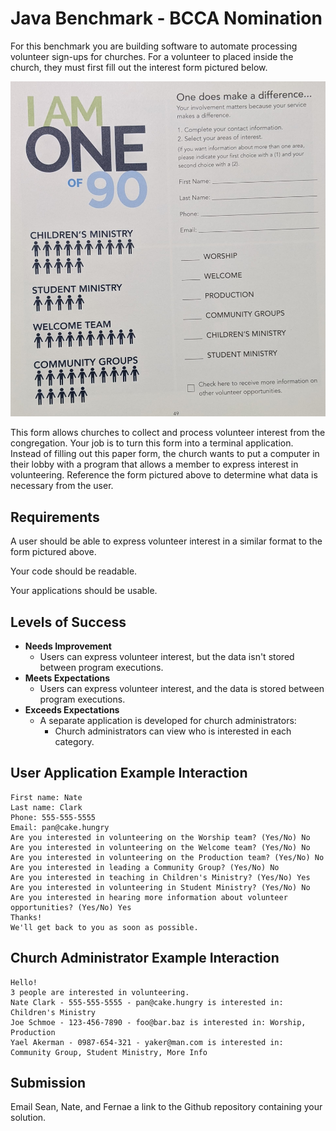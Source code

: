 # Java Benchmark - BCCA Nomination

For this benchmark you are building software to automate processing volunteer sign-ups for churches. For a volunteer to placed inside the church, they must first fill out the interest form pictured below.

![BCCA nomination form](volunteer-signup-form.jpg)

This form allows churches to collect and process volunteer interest from the congregation. Your job is to turn this form into a terminal application. Instead of filling out this paper form, the church wants to put a computer in their lobby with a program that allows a member to express interest in volunteering. Reference the form pictured above to determine what data is necessary from the user.

## Requirements

A user should be able to express volunteer interest in a similar format to the form pictured above.

Your code should be readable.

Your applications should be usable.

## Levels of Success

- **Needs Improvement**
  - Users can express volunteer interest, but the data isn't stored between program executions.
- **Meets Expectations**
  - Users can express volunteer interest, and the data is stored between program executions.
- **Exceeds Expectations**
  - A separate application is developed for church administrators:
    - Church administrators can view who is interested in each category.

## User Application Example Interaction

```
First name: Nate
Last name: Clark
Phone: 555-555-5555
Email: pan@cake.hungry
Are you interested in volunteering on the Worship team? (Yes/No) No
Are you interested in volunteering on the Welcome team? (Yes/No) No
Are you interested in volunteering on the Production team? (Yes/No) No
Are you interested in leading a Community Group? (Yes/No) No
Are you interested in teaching in Children's Ministry? (Yes/No) Yes
Are you interested in volunteering in Student Ministry? (Yes/No) No
Are you interested in hearing more information about volunteer opportunities? (Yes/No) Yes
Thanks!
We'll get back to you as soon as possible.
```

## Church Administrator Example Interaction

```
Hello!
3 people are interested in volunteering.
Nate Clark - 555-555-5555 - pan@cake.hungry is interested in: Children's Ministry
Joe Schmoe - 123-456-7890 - foo@bar.baz is interested in: Worship, Production
Yael Akerman - 0987-654-321 - yaker@man.com is interested in: Community Group, Student Ministry, More Info
```

## Submission

Email Sean, Nate, and Fernae a link to the Github repository containing your solution.

